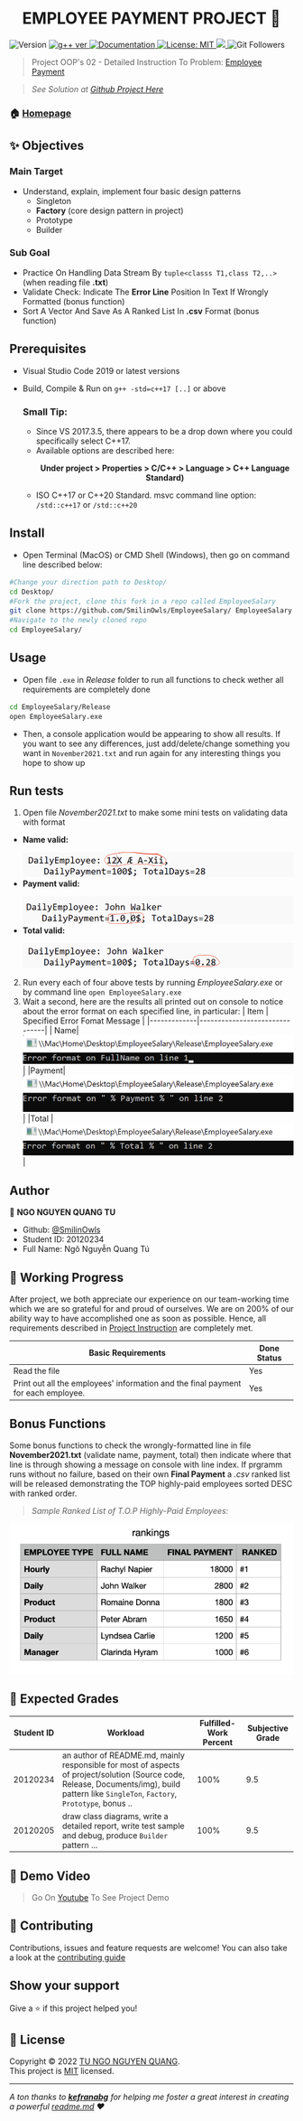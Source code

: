 <h1 align="center">EMPLOYEE PAYMENT PROJECT 👋</h1>
<p>
  <img alt="Version" src="https://img.shields.io/badge/version-v1.0.0-blue.svg?cacheSeconds=2592000" />
  <a href="https://gcc.gnu.org/projects/cxx-status.html" target="_blank">
    <img alt="g++ ver" src="https://img.shields.io/badge/g%2B%2B---std%3Dc%2B%2B17-blue" />
  </a>
  <a href="https://github.com/SmilinOwls/MockStudentDataGenerator#readme" target="_blank">
    <img alt="Documentation" src="https://img.shields.io/badge/documentation-yes-brightgreen.svg" />
  </a>
  <a href="https://github.com/SmilinOwls/MockStudentDataGenerator/blob/master/LICENSE" target="_blank">
    <img alt="License: MIT" src="https://img.shields.io/badge/license-MIT-green" />
  </a>
  <a href="https://visualstudio.microsoft.com/downloads/">
    <img alth="IDE: Visual Studio Code 2019" src = "https://img.shields.io/badge/IDE-VS%20Code%202019-ff69b4"/>  
  </a>
  <img alt="Git Followers" src ="https://img.shields.io/github/followers/SmilinOwls?style=social"/>
</p>

> Project OOP's 02 - Detailed Instruction To Problem: [Employee Payment](https://tdquang7.notion.site/Project-Emloyee-payment-78ac0241bfea4e07b502020b0c20de86) 
 
> *See Solution at [Github Project Here](https://github.com/SmilinOwls/EmployeeSalary/)*

### 🏠 [Homepage](https://github.com/SmilinOwls/EmployeeSalary#readme)

## ✨ Objectives
   ### Main Target 
   - Understand, explain, implement four basic design patterns
        * Singleton
        * **Factory** (core design pattern in project)
        * Prototype
        * Builder
   ### Sub Goal
   - Practice On Handling Data Stream By `tuple<classs T1,class T2,..>` (when reading file **.txt**)
   - Validate Check: Indicate The **Error Line** Position In Text If Wrongly Formatted (bonus function)
   - Sort A Vector And Save As A Ranked List In **.csv** Format (bonus function)
  
## Prerequisites

- Visual Studio Code 2019 or latest versions
- Build, Compile & Run on `g++ -std=c++17 [..]` or above

  ### Small Tip:
    - Since VS 2017.3.5, there appears to be a drop down where you could specifically select C++17. 
    - Available options are described here: 
                        <p align='center'> <b> Under project > Properties > C/C++ > Language > C++ Language Standard) </b> </p>
    - ISO C++17 or C++20 Standard. msvc command line option: `/std::c++17` or `/std::c++20`
    

## Install

- Open Terminal (MacOS) or CMD Shell (Windows), then go on command line described below:
```sh
#Change your direction path to Desktop/ 
cd Desktop/
#Fork the project, clone this fork in a repo called EmployeeSalary
git clone https://github.com/SmilinOwls/EmployeeSalary/ EmployeeSalary
#Navigate to the newly cloned repo
cd EmployeeSalary/
```
## Usage

- Open file `.exe` in *Release* folder to run all functions to check wether all requirements are completely done
```sh
cd EmployeeSalary/Release
open EmployeeSalary.exe
```
- Then, a console application would be appearing to show all results. If you want to see any differences, just add/delete/change something you want in `November2021.txt` and run again for any interesting things you hope to show up 

## Run tests

1. Open file *November2021.txt* to make some mini tests on validating data with format
 * **Name valid:** <p>                   </p>
      ![name](https://github.com/SmilinOwls/EmployeeSalary/blob/master/Documents/img/name.png)
 * **Payment valid:**  <p>                   </p>
      ![payment](https://github.com/SmilinOwls/EmployeeSalary/blob/master/Documents/img/payment.png)
 * **Total valid:**  <p>                   </p>
      ![total](https://github.com/SmilinOwls/EmployeeSalary/blob/master/Documents/img/total.png)
2. Run every each of four above tests by running *EmployeeSalary.exe* or by command line `open EmployeeSalary.exe`
3. Wait a second, here are the results all printed out on console to notice about the error format on each specified line, in particular:
      |     Item    | Specified Error Fomat Message |
      |-------------|-------------------------------|
      | Name| ![name_error](https://github.com/SmilinOwls/EmployeeSalary/blob/master/Documents/img/name_error.png)  |
      |Payment| ![payment_error](https://github.com/SmilinOwls/EmployeeSalary/blob/master/Documents/img/payment_error.png) |
      |Total | ![total_error](https://github.com/SmilinOwls/EmployeeSalary/blob/master/Documents/img/total_error.png)|
      
## Author

👤 **NGO NGUYEN QUANG TU**

* Github: [@SmilinOwls](https://github.com/SmilinOwls "SmilinOwls")
* Student ID: 20120234
* Full Name: Ngô Nguyễn Quang Tú

## 📅 Working Progress

After project, we both appreciate our experience on our team-working time which we are so grateful for and proud of ourselves. We are on 200% of our ability way to have accomplished one as soon as possible. Hence, all requirements described in [Project Instruction](https://tdquang7.notion.site/Project-Mock-data-generator-1-7c70a1a81b724049bd82ede839e2ff24) are completely met.

|Basic Requirements|Done Status|
|------------------|-----------|
|Read the file|Yes|
|Print out all the employees' information and the final payment for each employee.|Yes|

## Bonus Functions

Some bonus functions to check the wrongly-formatted line in file **November2021.txt** (validate name, payment, total) then indicate where that line is through showing a message on console with line index. If prgramm runs without no failure, based on their own **Final Payment** a <i> .csv </i> ranked list will be released demonstrating the TOP highly-paid employees sorted DESC with ranked order. 
 
> *Sample Ranked List of T.O.P Highly-Paid Employees:*

<div align='center'> <img alt='rankings' src="https://github.com/SmilinOwls/EmployeeSalary/blob/master/Documents/img/rankings.png"/> </div>

## 💯 Expected Grades

|Student ID| Workload |  Fulfilled-Work Percent | Subjective Grade |
|----------|----------|-------------------------|------------------|
|20120234  | an author of README.md, mainly responsible for most of aspects of project/solution (Source code, Release, Documents/img), build pattern like  `SingleTon`, `Factory`, `Prototype`, bonus  ..  |       100%          |          9.5        |
|20120205  |  draw class diagrams, write a detailed report, write test sample and debug, produce `Builder` pattern ...        |               100%          |         9.5         |

## 🎥 Demo Video 

> Go On [Youtube]() To See Project Demo

## 🤝 Contributing

Contributions, issues and feature requests are welcome! You can also take a look at the [contributing guide](https://github.com/SmilinOwls/EmployeeSalary/blob/master/CONTRIBUTING.md)

## Show your support

Give a ⭐️ if this project helped you!

## 📝 License

Copyright © 2022 [TU NGO NGUYEN QUANG](https://github.com/SmilinOwls).<br />
This project is [MIT](https://github.com/SmilinOwls/MockStudentDataGenerator/blob/master/LICENSE) licensed.

***
_A ton thanks to [**kefranabg**](https://github.com/kefranabg) for helping me foster a great interest in creating a powerful [readme.md](https://github.com/SmilinOwls/MockStudentDataGenerator/blob/master/README.md) ❤️_
